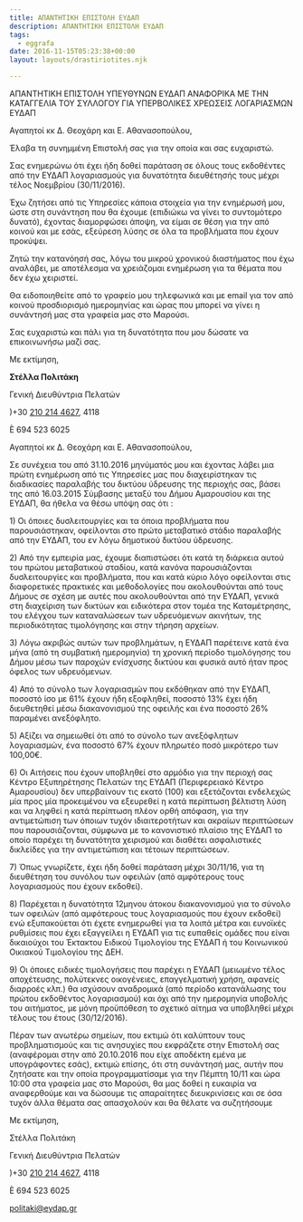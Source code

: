 ```yaml
---
title: ΑΠΑΝΤΗΤΙΚΗ ΕΠΙΣΤΟΛΗ ΕΥΔΑΠ
description: ΑΠΑΝΤΗΤΙΚΗ ΕΠΙΣΤΟΛΗ ΕΥΔΑΠ
tags:
  - eggrafa
date: 2016-11-15T05:23:38+00:00
layout: layouts/drastiriotites.njk

---
```


ΑΠΑΝΤΗΤΙΚΗ ΕΠΙΣΤΟΛΗ ΥΠΕΥΘΥΝΩΝ ΕΥΔΑΠ ΑΝΑΦΟΡΙΚΑ ΜΕ ΤΗΝ ΚΑΤΑΓΓΕΛΙΑ ΤΟΥ ΣΥΛΛΟΓΟΥ ΓΙΑ ΥΠΕΡΒΟΛΙΚΕΣ ΧΡΕΩΣΕΙΣ ΛΟΓΑΡΙΑΣΜΩΝ ΕΥΔΑΠ

<!-- excerpt -->

Αγαπητοί κκ Δ. Θεοχάρη και Ε. Αθανασοπούλου,

Έλαβα τη συνημμένη Επιστολή σας για την οποία και σας ευχαριστώ.

Σας ενημερώνω ότι έχει ήδη δοθεί παράταση σε όλους τους εκδοθέντες από την ΕΥΔΑΠ λογαριασμούς για δυνατότητα διευθέτησής τους μέχρι τέλος Νοεμβρίου (30/11/2016).

Έχω ζητήσει από τις Υπηρεσίες κάποια στοιχεία για την ενημέρωσή μου, ώστε στη συνάντηση που θα έχουμε (επιδιώκω να γίνει το συντομότερο δυνατό), έχοντας διαμορφώσει άποψη, να είμαι σε θέση για την από κοινού και με εσάς, εξεύρεση λύσης σε όλα τα προβλήματα που έχουν προκύψει.

Ζητώ την κατανόησή σας, λόγω του μικρού χρονικού διαστήματος που έχω αναλάβει, με αποτέλεσμα να χρειάζομαι ενημέρωση για τα θέματα που δεν έχω χειριστεί.

Θα ειδοποιηθείτε από το γραφείο μου τηλεφωνικά και με email για τον από κοινού προσδιορισμό ημερομηνίας και ώρας που μπορεί να γίνει η συνάντησή μας στα γραφεία μας στο Μαρούσι.

Σας ευχαριστώ και πάλι για τη δυνατότητα που μου δώσατε να επικοινωνήσω μαζί σας.

Με εκτίμηση,

**Στέλλα Πολιτάκη**

Γενική Διευθύντρια Πελατών

)+30 [210 214 4627](tel:210%20214%204627), 4118

È 694 523 6025

Αγαπητοί κκ Δ. Θεοχάρη και Ε. Αθανασοπούλου,

Σε συνέχεια του από 31.10.2016 μηνύματός μου και έχοντας λάβει μια πρώτη ενημέρωση από τις Υπηρεσίες μας που διαχειρίστηκαν τις διαδικασίες παραλαβής του δικτύου ύδρευσης της περιοχής σας, βάσει της από 16.03.2015 Σύμβασης μεταξύ του Δήμου Αμαρουσίου και της ΕΥΔΑΠ, θα ήθελα να θέσω υπόψη σας ότι :

1\) Οι όποιες δυσλειτουργίες και τα όποια προβλήματα που παρουσιάστηκαν, οφείλονται στο πρώτο μεταβατικό στάδιο παραλαβής από την ΕΥΔΑΠ, του εν λόγω δημοτικού δικτύου ύδρευσης.

2\) Από την εμπειρία μας, έχουμε διαπιστώσει ότι κατά τη διάρκεια αυτού του πρώτου μεταβατικού σταδίου, κατά κανόνα παρουσιάζονται δυσλειτουργίες και προβλήματα, που και κατά κύριο λόγο οφείλονται στις διαφορετικές πρακτικές και μεθοδολογίες που ακολουθούνται από τους Δήμους σε σχέση με αυτές που ακολουθούνται από την ΕΥΔΑΠ, γενικά στη διαχείριση των δικτύων και ειδικότερα στον τομέα της Καταμέτρησης, του ελέγχου των καταναλώσεων των υδρευόμενων ακινήτων, της περιοδικότητας τιμολόγησης και στην τήρηση αρχείων.

3\) Λόγω ακριβώς αυτών των προβλημάτων, η ΕΥΔΑΠ παρέτεινε κατά ένα μήνα (από τη συμβατική ημερομηνία) τη χρονική περίοδο τιμολόγησης του Δήμου μέσω των παροχών ενίσχυσης δικτύου και φυσικά αυτό ήταν προς όφελος των υδρευόμενων.

4\) Από το σύνολο των λογαριασμών που εκδόθηκαν από την ΕΥΔΑΠ, ποσοστό ίσο με 61% έχουν ήδη εξοφληθεί, ποσοστό 13% έχει ήδη διευθετηθεί μέσω διακανονισμού της οφειλής και ένα ποσοστό 26% παραμένει ανεξόφλητο.

5\) Αξίζει να σημειωθεί ότι από το σύνολο των ανεξόφλητων λογαριασμών, ένα ποσοστό 67% έχουν πληρωτέο ποσό μικρότερο των 100,00€.

6\) Οι Αιτήσεις που έχουν υποβληθεί στο αρμόδιο για την περιοχή σας Κέντρο Εξυπηρέτησης Πελατών της ΕΥΔΑΠ (Περιφερειακό Κέντρο Αμαρουσίου) δεν υπερβαίνουν τις εκατό (100) και εξετάζονται ενδελεχώς μία προς μία προκειμένου να εξευρεθεί η κατά περίπτωση βέλτιστη λύση και να ληφθεί η κατά περίπτωση πλέον ορθή απόφαση, για την αντιμετώπιση των όποιων τυχόν ιδιαιτεροτήτων και ακραίων περιπτώσεων που παρουσιάζονται, σύμφωνα με το κανονιστικό πλαίσιο της ΕΥΔΑΠ το οποίο παρέχει τη δυνατότητα χειρισμού και διαθέτει ασφαλιστικές δικλείδες για την αντιμετώπιση και τέτοιων περιπτώσεων.

7\) Όπως γνωρίζετε, έχει ήδη δοθεί παράταση μέχρι 30/11/16, για τη διευθέτηση του συνόλου των οφειλών (από αμφότερους τους λογαριασμούς που έχουν εκδοθεί).

8\) Παρέχεται η δυνατότητα 12μηνου άτοκου διακανονισμού για το σύνολο των οφειλών (από αμφότερους τους λογαριασμούς που έχουν εκδοθεί) ενώ εξυπακούεται ότι έχετε ενημερωθεί για τα λοιπά μέτρα και ευνοϊκές ρυθμίσεις που έχει εξαγγείλει η ΕΥΔΑΠ για τις ευπαθείς ομάδες που είναι δικαιούχοι του Έκτακτου Ειδικού Τιμολογίου της ΕΥΔΑΠ ή του Κοινωνικού Οικιακού Τιμολογίου της ΔΕΗ.

9\) Οι όποιες ειδικές τιμολογήσεις που παρέχει η ΕΥΔΑΠ (μειωμένο τέλος αποχέτευσης, πολύτεκνες οικογένειες, επαγγελματική χρήση, αφανείς διαρροές κλπ.) θα ισχύσουν αναδρομικά (από περίοδο κατανάλωσης του πρώτου εκδοθέντος λογαριασμού) και όχι από την ημερομηνία υποβολής του αιτήματος, με μόνη προϋπόθεση το σχετικό αίτημα να υποβληθεί μέχρι τέλους του έτους (30/12/2016).

Πέραν των ανωτέρω σημείων, που εκτιμώ ότι καλύπτουν τους προβληματισμούς και τις ανησυχίες που εκφράζετε στην Επιστολή σας (αναφέρομαι στην από 20.10.2016 που είχε αποδέκτη εμένα με υπογράφοντες εσάς), εκτιμώ επίσης, ότι στη συνάντησή μας, αυτήν που ζητήσατε και την οποία προγραμματίσαμε για την Πέμπτη 10/11 και ώρα 10:00 στα γραφεία μας στο Μαρούσι, θα μας δοθεί η ευκαιρία να αναφερθούμε και να δώσουμε τις απαραίτητες διευκρινίσεις και σε όσα τυχόν άλλα θέματα σας απασχολούν και θα θέλατε να συζητήσουμε

Με εκτίμηση,

Στέλλα Πολιτάκη

Γενική Διευθύντρια Πελατών

)+30 [210 214 4627](tel:210%20214%204627), 4118

È 694 523 6025

<politaki@eydap.gr>
